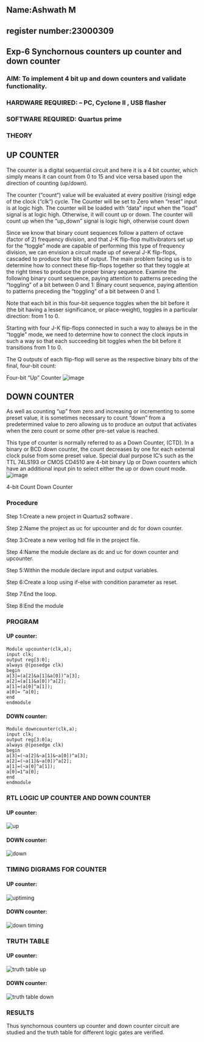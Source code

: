 ## Name:Ashwath M
## register number:23000309

## Exp-6 Synchornous counters up counter and down counter 
### AIM: To implement 4 bit up and down counters and validate  functionality.
### HARDWARE REQUIRED:  – PC, Cyclone II , USB flasher
### SOFTWARE REQUIRED:   Quartus prime
### THEORY 

## UP COUNTER 
The counter is a digital sequential circuit and here it is a 4 bit counter, which simply means it can count from 0 to 15 and vice versa based upon the direction of counting (up/down). 

The counter (“count“) value will be evaluated at every positive (rising) edge of the clock (“clk“) cycle.
The Counter will be set to Zero when “reset” input is at logic high.
The counter will be loaded with “data” input when the “load” signal is at logic high. Otherwise, it will count up or down.
The counter will count up when the “up_down” signal is logic high, otherwise count down

Since we know that binary count sequences follow a pattern of octave (factor of 2) frequency division, and that J-K flip-flop multivibrators set up for the “toggle” mode are capable of performing this type of frequency division, we can envision a circuit made up of several J-K flip-flops, cascaded to produce four bits of output.
The main problem facing us is to determine how to connect these flip-flops together so that they toggle at the right times to produce the proper binary sequence.
Examine the following binary count sequence, paying attention to patterns preceding the “toggling” of a bit between 0 and 1:
Binary count sequence, paying attention to patterns preceding the “toggling” of a bit between 0 and 1.

Note that each bit in this four-bit sequence toggles when the bit before it (the bit having a lesser significance, or place-weight), toggles in a particular direction: from 1 to 0.



 
 

Starting with four J-K flip-flops connected in such a way to always be in the “toggle” mode, we need to determine how to connect the clock inputs in such a way so that each succeeding bit toggles when the bit before it transitions from 1 to 0.

The Q outputs of each flip-flop will serve as the respective binary bits of the final, four-bit count:

 
 

Four-bit “Up” Counter
![image](https://user-images.githubusercontent.com/36288975/169644758-b2f4339d-9532-40c5-af40-8f4f8c942e2c.png)



## DOWN COUNTER 

As well as counting “up” from zero and increasing or incrementing to some preset value, it is sometimes necessary to count “down” from a predetermined value to zero allowing us to produce an output that activates when the zero count or some other pre-set value is reached.

This type of counter is normally referred to as a Down Counter, (CTD). In a binary or BCD down counter, the count decreases by one for each external clock pulse from some preset value. Special dual purpose IC’s such as the TTL 74LS193 or CMOS CD4510 are 4-bit binary Up or Down counters which have an additional input pin to select either the up or down count mode.
![image](https://user-images.githubusercontent.com/36288975/169644844-1a14e123-7228-4ed8-81a9-eb937dff4ac8.png)


4-bit Count Down Counter
### Procedure
Step 1:Create a new project in Quartus2 software . 

Step 2:Name the project as uc for upcounter and dc for down counter. 

Step 3:Create a new verilog hdl file in the project file. 

Step 4:Name the module declare as dc and uc for down counter and upcounter. 

Step 5:Within the module declare input and output variables. 

Step 6:Create a loop using if-else with condition parameter as reset. 

Step 7:End the loop. 

Step 8:End the module

### PROGRAM 
#### UP counter:
```
Module upcounter(clk,a);
input clk;
output reg[3:0];
always @(posedge clk)
begin
a[3]=(a[2]&a[1]&a[0])^a[3];
a[2]=(a[1]&a[0])^a[2];
a[1]=(a[0]^a[1]);
a[0]= ^a[0];
end
endmodule
```

#### DOWN counter:
```
Module downcounter(clk,a);
input clk;
output reg[3:0]a;
always @(posedge clk)
begin
a[3]=(~a[2]&~a[1]&~a[0])^a[3];
a[2]=(~a[1]&~a[0])^a[2];
a[1]=(~a[0]^a[1]);
a[0]=1^a[0];
end
endmodule
```

### RTL LOGIC UP COUNTER AND DOWN COUNTER  

#### UP counter:
![up](https://github.com/Ashwathm12/Exp-7-Synchornous-counters-/assets/138849225/bc0d032f-0dd0-4b5b-9ce6-a07ab535bf72)

#### DOWN counter:
![down](https://github.com/Ashwathm12/Exp-7-Synchornous-counters-/assets/138849225/a05c18b8-bcc2-46f4-9e9b-5676734fbfbf)




### TIMING DIGRAMS FOR COUNTER  
#### UP counter:
![uptiming](https://github.com/Ashwathm12/Exp-7-Synchornous-counters-/assets/138849225/8e07c650-c02a-4678-8c31-9f8db705681b)

#### DOWN counter:
![down timing](https://github.com/Ashwathm12/Exp-7-Synchornous-counters-/assets/138849225/816c7ea6-7ade-40d8-ba21-6617e1626542)




### TRUTH TABLE 
#### UP counter:
![truth table up](https://github.com/Ashwathm12/Exp-7-Synchornous-counters-/assets/138849225/22759cb3-7cb6-420d-8f33-2e6d7a2d9826)

#### DOWN counter:
![truth table down](https://github.com/Ashwathm12/Exp-7-Synchornous-counters-/assets/138849225/b3d9277b-d8b0-40be-bff3-893330579697)





### RESULTS 
Thus synchornous counters up counter and down counter circuit are studied and the truth table for different logic gates are verified.
